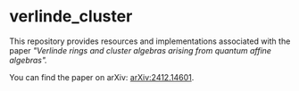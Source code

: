 # verlinde_cluster

This repository provides resources and implementations associated with the paper *"Verlinde rings and cluster algebras arising from quantum affine algebras".*

You can find the paper on arXiv: [arXiv:2412.14601](https://arxiv.org/abs/2412.14601).
